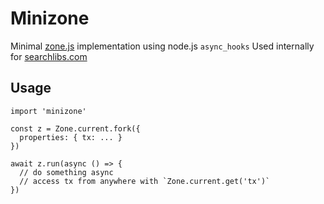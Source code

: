 # Minizone
Minimal [zone.js](https://github.com/angular/zone.js) implementation using node.js `async_hooks`
Used internally for [searchlibs.com](http://searchlibs.com)

## Usage

```
import 'minizone'

const z = Zone.current.fork({
  properties: { tx: ... }
})

await z.run(async () => {
  // do something async
  // access tx from anywhere with `Zone.current.get('tx')`
})
```
